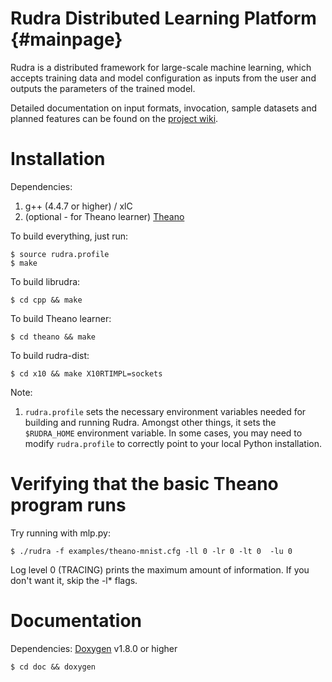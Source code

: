 # Rudra Distributed Learning Platform                         {#mainpage}

Rudra is a distributed framework for large-scale machine learning, which accepts training data and model configuration as inputs from the user and outputs the parameters of the trained model.

Detailed documentation on input formats, invocation, sample datasets and planned features can be found on the [project wiki](https://github.com/saraswat/rudra-dist/wiki).

# Installation

Dependencies:
1. g++ (4.4.7 or higher) / xlC
2. (optional - for Theano learner) [Theano](http://deeplearning.net/software/theano/)

To build everything, just run:

    $ source rudra.profile
    $ make

To build librudra:

    $ cd cpp && make

To build Theano learner:

    $ cd theano && make

To build rudra-dist:

    $ cd x10 && make X10RTIMPL=sockets

Note:
1. `rudra.profile` sets the necessary environment variables needed for building and running Rudra. Amongst other things, it sets the `$RUDRA_HOME` environment variable. In some cases, you may need to modify `rudra.profile` to correctly point to your local Python installation. 

# Verifying that the basic Theano program runs

Try running with mlp.py:

    $ ./rudra -f examples/theano-mnist.cfg -ll 0 -lr 0 -lt 0  -lu 0 

Log level 0 (TRACING) prints the maximum amount of information. If you don't want it, skip the -l* flags.

# Documentation

Dependencies: [Doxygen](http://www.stack.nl/~dimitri/doxygen/) v1.8.0 or higher

    $ cd doc && doxygen
